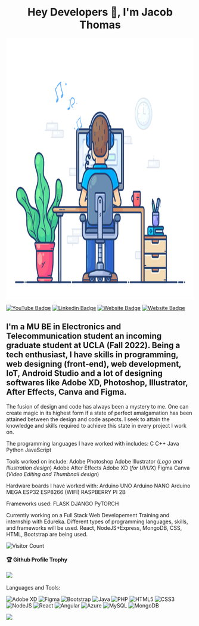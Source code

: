 <h1 align ="center">Hey Developers 👋, I'm Jacob Thomas</h1>

<img align="middle" alt='Coding' width='' height='700' src="https://raw.githubusercontent.com/jsuarezruiz/jsuarezruiz/master/images/coding.gif">

[![YouTube Badge](https://img.shields.io/badge/YouTube-HANA-red)](https://www.youtube.com/channel/UCSTYmM-0MdK8Mc3qO6dDtCw//)
[![Linkedin Badge](https://img.shields.io/badge/-Jacob-blue?style=flat-square&logo=Linkedin&logoColor=white&link=https://www.linkedin.com/in/jacob-thomas-8359111b0/)](https://www.linkedin.com/in/jacob-thomas-8359111b0/)
[![Website Badge](https://img.shields.io/badge/WebSite-Jacob-green)](https://signumneo.github.io/Jacobprofile/)
[![Website Badge](https://img.shields.io/badge/StackOverflow-Jacob-yellow)](https://stackoverflow.com/users/19652735/signumneo)

I'm a MU BE in Electronics and Telecommunication student an incoming graduate student at UCLA (Fall 2022).
Being a tech enthusiast, I have skills in programming, web designing (front-end), web development, IoT, Android Studio and a lot of designing softwares like Adobe XD, Photoshop, Illustrator, After Effects, Canva and Figma. 
--------------------------------------------------------------------------------------------------------------------------------------------------------
The fusion of design and code has always been a mystery to me. One can create magic in its highest form if a state of perfect amalgamation has been attained between the design and code aspects. I seek to attain the knowledge and skills required to achieve this state in every project I work on.

The programming languages I have worked with includes:
C
C++
Java
Python
JavaScript

Tools worked on include:
Adobe Photoshop 
Adobe Illustrator (*Logo and Illustration design*)
Adobe After Effects
Adobe XD (*for UI/UX*)
Figma 
Canva (*Video Editing and Thumbnail design*)

Hardware boards I have worked with:
Arduino UNO
Arduino NANO
Arduino MEGA
ESP32 
ESP8266 (WIFI)
RASPBERRY PI 2B

Frameworks used:
FLASK
DJANGO
PyTORCH

Currently working on a Full Stack Web Developement Training and internship with Edureka. Different types of programming languages, skills, and frameworks will be used. 
React, NodeJS+Express, MongoDB, CSS, HTML, Bootstrap are being used. 




![Visitor Count](https://profile-counter.glitch.me/signumneo/count.svg)

<div>
  <h4>🏆 Github Profile Trophy</h4>
  <a href="https://github.com/ryo-ma/github-profile-trophy">
    <img src="https://github-profile-trophy.vercel.app/?username=signumneo&column=7"/>
  </a>
</div>

Languages and Tools: 

<img alt="Adobe XD" src="https://img.shields.io/badge/adobexd-%23FF26BE.svg?style=flat-square&logo=adobexd&logoColor=white"/> <img alt="Figma" src="https://img.shields.io/badge/figma-%23F24E1E.svg?style=flat-square&logo=figma&logoColor=white"/> <img alt="Bootstrap" src="https://img.shields.io/badge/bootstrap-%23563D7C.svg?style=flat-square&logo=bootstrap&logoColor=white"/> <img alt="Java" src="https://img.shields.io/badge/java-%23ED8B00.svg?style=flat-square&logo=java&logoColor=white"/> <img alt="PHP" src="https://img.shields.io/badge/php-%23777BB4.svg?style=flat-square&logo=php&logoColor=white"/> <img alt="HTML5" src="https://img.shields.io/badge/html5-%23E34F26.svg?style=flat-square&logo=html5&logoColor=white"/> <img alt="CSS3" src="https://img.shields.io/badge/css3-%231572B6.svg?style=flat-square&logo=css3&logoColor=white"/> <img alt="NodeJS" src="https://img.shields.io/badge/node.js-%2343853D.svg?style=flat-square&logo=node-dot-js&logoColor=white"/> <img alt="React" src="https://img.shields.io/badge/react-%2320232a.svg?style=flat-square&logo=react&logoColor=%2361DAFB"/> <img alt="Angular" src="https://img.shields.io/badge/angular-%23DD0031.svg?flat-square&logo=angular&logoColor=white"/> <img alt="Azure" src="https://img.shields.io/badge/azure-%230072C6.svg?style=flat-square&logo=azure-devops&logoColor=white"/> <img alt="MySQL" src="https://img.shields.io/badge/mysql-%2300f.svg?style=flat-square&logo=mysql&logoColor=white"/> <img alt="MongoDB" src ="https://img.shields.io/badge/MongoDB-%234ea94b.svg?style=flat-square&logo=mongodb&logoColor=white"/>

![](https://activity-graph.herokuapp.com/graph?username=signumneo&theme=react-dark&area=true)
<!--
**signumneo/signumneo** is a ✨ _special_ ✨ repository because its `README.md` (this file) appears on your GitHub profile.

Here are some ideas to get you started:

- 🔭 I’m currently working on ...
- 🌱 I’m currently learning ...
- 👯 I’m looking to collaborate on ...
- 🤔 I’m looking for help with ...
- 💬 Ask me about ...
- 📫 How to reach me: ...
- 😄 Pronouns: ...
- ⚡ Fun fact: .....

-->
